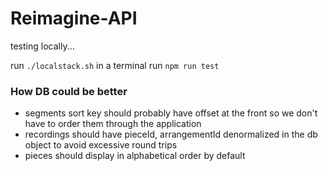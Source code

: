 # Reimagine-API

testing locally...

run `./localstack.sh` in a terminal
run `npm run test`

### How DB could be better

- segments sort key should probably have offset at the front so we don't have to order them through the application
- recordings should have pieceId, arrangementId denormalized in the db object to avoid excessive round trips
- pieces should display in alphabetical order by default
